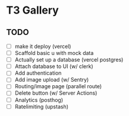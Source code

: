 # T3 Gallery

## TODO

- [ ] make it deploy (vercel)
- [ ] Scaffold basic u with mock data
- [ ] Actually set up a database (vercel postgres)
- [ ] Attach database to UI (w/ clerk)
- [ ] Add authentication
- [ ] Add image upload (w/ Sentry)
- [ ] Routing/image page (parallel route)
- [ ] Delete button (w/ Server Actions)
- [ ] Analytics (posthog)
- [ ] Ratelimiting (upstash)
